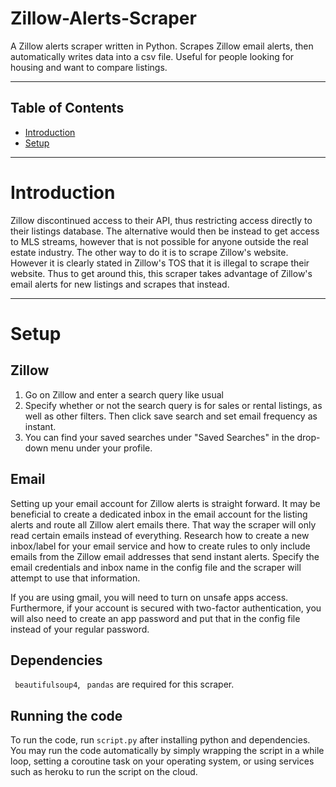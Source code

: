 # Zillow-Alerts-Scraper

A Zillow alerts scraper written in Python. Scrapes Zillow email alerts, then automatically writes data into a csv file. Useful for people looking for housing and want to compare listings.

--- 
Table of Contents
---
- [Introduction](#introduction)
- [Setup](#setup)
---

# Introduction

Zillow discontinued access to their API, thus restricting access directly to their listings database. The alternative would then be instead to get access to MLS streams, however that is not possible for anyone outside the real estate industry. The other way to do it is to scrape Zillow's website. However it is clearly stated in Zillow's TOS that it is illegal to scrape their website. Thus to get around this, this scraper takes advantage of Zillow's email alerts for new listings and scrapes that instead.

---

# Setup

## Zillow 
1. Go on Zillow and enter a search query like usual 
2. Specify whether or not the search query is for sales or rental listings, as well as other filters. Then click save search and set email frequency as instant.
3. You can find your saved searches under "Saved Searches" in the drop-down menu under your profile.

## Email

Setting up your email account for Zillow alerts is straight forward. It may be beneficial to create a dedicated inbox in the email account for the listing alerts and route all Zillow alert emails there. That way the scraper will only read certain emails instead of everything. Research how to create a new inbox/label for your email service and how to create rules to only include emails from the Zillow email addresses that send instant alerts. Specify the email credentials and inbox name in the config file and the scraper will attempt to use that information.

If you are using gmail, you will need to turn on unsafe apps access. Furthermore, if your account is secured with two-factor authentication, you will also need to create an app password and put that in the config file instead of your regular password.

## Dependencies

``` beautifulsoup4```, ``` pandas``` are required for this scraper.

## Running the code

To run the code, run ```script.py``` after installing python and dependencies. You may run the code automatically by simply wrapping the script in a while loop, setting a coroutine task on your operating system, or using services such as heroku to run the script on the cloud.
